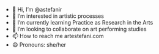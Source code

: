 - 👋 Hi, I’m @astefanir
- 👀 I’m interested in artistic processes
- 🌱 I’m currently learning Practice as Research in the Arts
- 💞️ I’m looking to collaborate on art performing studies
- 📫 How to reach me artestefani.com
- 😄 Pronouns: she/her

<!---
astefanir/astefanir is a ✨ special ✨ repository because its `README.md` (this file) appears on your GitHub profile.
You can click the Preview link to take a look at your changes.
--->

